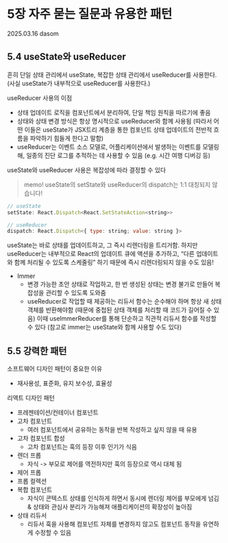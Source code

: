 # 5장 자주 묻는 질문과 유용한 패턴

2025.03.16 dasom

## 5.4 useState와 useReducer
흔히 단일 상태 관리에서 useState, 복잡한 상태 관리에서 useReducer를 사용한다.
(사실 useState가 내부적으로 useReducer를 사용한다.)

useReducer 사용의 이점
* 상태 업데이트 로직을 컴포넌트에서 분리하여, 단일 책임 원칙을 따르기에 좋음
* 상태와 상태 변경 방식은 항상 명시적으로 useReducer와 함께 사용됨 (따라서 어떤 이들은 useState가 JSX트리 계층을 통한 컴포넌트 상태 업데이트의 전반적 흐름을 파악하기 힘들게 한다고 말함)
* useReducer는 이벤트 소스 모델로, 어플리케이션에서 발생하는 이벤트를 모델링해, 일종의 진단 로그를 추적하는 데 사용할 수 있음 (e.g. 시간 여행 디버깅 등)

useState와 useReducer 사용은 복잡성에 따라 결정할 수 있다

> memo!
> useState의 setState와 useReducer의 dispatch는 1:1 대칭되지 않습니다!
>
```js
// useState
setState: React.Dispatch<React.SetStateAction<string>>

// useReducer
dispatch: React.Dispatch<{ type: string; value: string }>
```
useState는 바로 상태를 업데이트하고, 그 즉시 리렌더링을 트리거함.
하지만 useReducer는 내부적으로 React의 업데이트 큐에 액션을 추가하고,
“다른 업데이트와 함께 처리될 수 있도록 스케줄링” 하기 때문에 즉시 리렌더링되지 않을 수도 있음!

* Immer
  * 변경 가능한 초안 상태로 작업하고, 한 번 생성된 상태는 변경 불가로 만들어 복잡성을 관리할 수 있도록 도와줌
  * useReducer로 작업할 때 제공하는 리듀서 함수는 순수해야 하며 항상 새 상태 객체를 반환해야함 (때문에 중첩된 상태 객체를 처리할 때 코드가 길어질 수 있음)
    이때 useImmerReducer를 통해 단순하고 직관적 리듀서 함수를 작성할 수 있다 (참고로 immer는 useState와 함께 사용할 수도 있다)


## 5.5 강력한 패턴
소프트웨어 디자인 패턴이 중요한 이유
* 재사용성, 표준화, 유지 보수성, 효율성

리액트 디자인 패턴
* 프레젠테이션/컨테이너 컴포넌트
* 고차 컴포넌트
  * 여러 컴포넌트에서 공유하는 동작을 반복 작성하고 싶지 않을 때 유용
* 고차 컴포넌트 합성
  * 고차 컴포넌트는 훅의 등장 이후 인기가 식음
* 렌더 프롭
  * 자식 -> 부모로 제어를 역전하지만 훅의 등장으로 역시 대체 됨
* 제어 프롭
* 프롭 컬렉션
* 복합 컴포넌트
  * 자식이 콘텍스트 상태를 인식하게 하면서 동시에 렌더링 제어를 부모에게 넘김 & 상태와 관심사 분리가 가능해져 애플리케이션의 확장성이 높아짐  
* 상태 리듀서
  * 리듀서 훅을 사용해 컴포넌트 자체를 변경하지 않고도 컴포넌트 동작을 유연하게 수정할 수 있음




